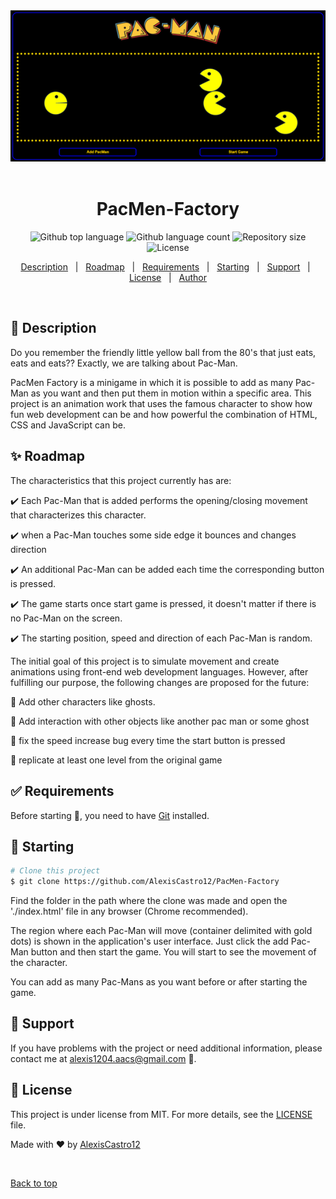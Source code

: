 <div align="center" id="top"> 
  <img src="./images/PacMen-Factory.png" alt="PacMen-Factory" />
  &#xa0;
</div>

<h1 align="center">PacMen-Factory</h1>

<p align="center">
  <img alt="Github top language" src="https://img.shields.io/github/languages/top/AlexisCastro12/PacMen-Factory?color=56BEB8">

  <img alt="Github language count" src="https://img.shields.io/github/languages/count/AlexisCastro12/PacMen-Factory?color=56BEB8">

  <img alt="Repository size" src="https://img.shields.io/github/repo-size/AlexisCastro12/PacMen-Factory?color=56BEB8">

  <img alt="License" src="https://img.shields.io/github/license/AlexisCastro12/PacMen-Factory?color=56BEB8">
</p>

<p align="center">
  <a href="#dart-description">Description</a> &#xa0; | &#xa0; 
  <a href="#sparkles-roadmap">Roadmap</a> &#xa0; | &#xa0;
  <a href="#white_check_mark-requirements">Requirements</a> &#xa0; | &#xa0;
  <a href="#checkered_flag-starting">Starting</a> &#xa0; | &#xa0;
  <a href="#wrench-support">Support</a> &#xa0; | &#xa0;
  <a href="#memo-license">License</a> &#xa0; | &#xa0;
  <a href="https://github.com/AlexisCastro12" target="_blank">Author</a>
</p>

<br>

## :dart: Description

Do you remember the friendly little yellow ball from the 80's that just eats, eats and eats?? Exactly, we are talking about Pac-Man.

PacMen Factory is a minigame in which it is possible to add as many Pac-Man as you want and then put them in motion within a specific area. This project is an animation work that uses the famous character to show how fun web development can be and how powerful the combination of HTML, CSS and JavaScript can be.

## :sparkles: Roadmap

The characteristics that this project currently has are:

:heavy_check_mark: Each Pac-Man that is added performs the opening/closing movement that characterizes this character.

:heavy_check_mark: when a Pac-Man touches some side edge it bounces and changes direction

:heavy_check_mark: An additional Pac-Man can be added each time the corresponding button is pressed.

:heavy_check_mark: The game starts once start game is pressed, it doesn't matter if there is no Pac-Man on the screen.

:heavy_check_mark: The starting position, speed and direction of each Pac-Man is random.

The initial goal of this project is to simulate movement and create animations using front-end web development languages.
However, after fulfilling our purpose, the following changes are proposed for the future:

:pushpin: Add other characters like ghosts.

:pushpin: Add interaction with other objects like another pac man or some ghost

:pushpin: fix the speed increase bug every time the start button is pressed

:pushpin: replicate at least one level from the original game

## :white_check_mark: Requirements

Before starting :checkered_flag:, you need to have [Git](https://git-scm.com) installed.

## :checkered_flag: Starting

```bash
# Clone this project
$ git clone https://github.com/AlexisCastro12/PacMen-Factory

```

Find the folder in the path where the clone was made and open the './index.html' file in any browser (Chrome recommended).

The region where each Pac-Man will move (container delimited with gold dots) is shown in the application's user interface. Just click the add Pac-Man button and then start the game. You will start to see the movement of the character.

You can add as many Pac-Mans as you want before or after starting the game.

## :wrench: Support

If you have problems with the project or need additional information, please contact me at <alexis1204.aacs@gmail.com> :e-mail:.

## :memo: License

This project is under license from MIT. For more details, see the [LICENSE](LICENSE) file.

Made with :heart: by <a href="https://github.com/AlexisCastro12" target="_blank">AlexisCastro12</a>

&#xa0;

<a href="#top">Back to top</a>
